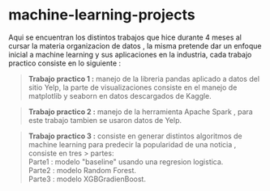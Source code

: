 # machine-learning-projects


Aqui se encuentran los distintos trabajos que hice durante 4 meses al cursar la materia organizacion de datos , la misma pretende dar un enfoque inicial a machine learning y sus aplicaciones en la industria, cada trabajo practico consiste en lo siguiente :

> **Trabajo practico 1 :** manejo de la libreria pandas aplicado a datos del sitio  Yelp, la parte de visualizaciones consiste en el manejo de matplotlib y seaborn en datos descargados de Kaggle.
  
> **Trabajo practico 2 :** manejo de la herramienta Apache Spark , para este trabajo tambien se usaron datos de Yelp.
  
>  **Trabajo practico 3 :** consiste en generar distintos algoritmos de machine learning para predecir la popularidad de una noticia , consiste en tres     >   partes:<br>
>      Parte1 : modelo "baseline" usando una regresion logistica.<br>
>      Parte2 : modelo Random Forest.<br>
>      Parte3 : modelo XGBGradienBoost.<br>
